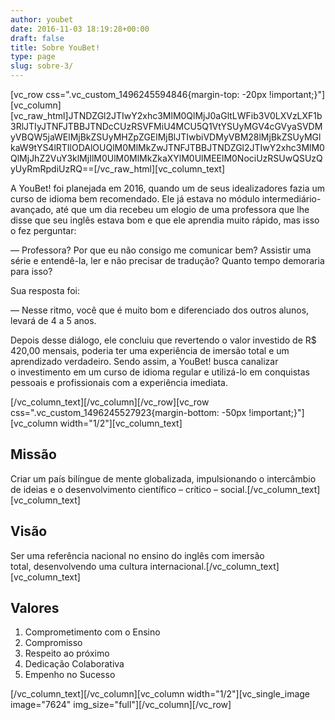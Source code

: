 ```yaml
---
author: youbet
date: 2016-11-03 18:19:28+00:00
draft: false
title: Sobre YouBet!
type: page
slug: sobre-3/
---
```


[vc_row css=".vc_custom_1496245594846{margin-top: -20px !important;}"][vc_column][vc_raw_html]JTNDZGl2JTIwY2xhc3MlM0QlMjJ0aGltLWFib3V0LXVzLXF1b3RlJTIyJTNFJTBBJTNDcCUzRSVFMiU4MCU5Q1VtYSUyMGV4cGVyaSVDMyVBQW5jaWElMjBkZSUyMHZpZGElMjBlJTIwbiVDMyVBM28lMjBkZSUyMGlkaW9tYS4lRTIlODAlOUQlM0MlMkZwJTNFJTBBJTNDZGl2JTIwY2xhc3MlM0QlMjJhZ2VuY3klMjIlM0UlM0MlMkZkaXYlM0UlMEElM0NociUzRSUwQSUzQyUyRmRpdiUzRQ==[/vc_raw_html][vc_column_text]

A YouBet! foi planejada em 2016, quando um de seus idealizadores fazia um curso de idioma bem recomendado. Ele já estava no módulo intermediário-avançado, até que um dia recebeu um elogio de uma professora que lhe disse que seu inglês estava bom e que ele aprendia muito rápido, mas isso o fez perguntar:

— Professora? Por que eu não consigo me comunicar bem? Assistir uma série e entendê-la, ler e não precisar de tradução? Quanto tempo demoraria para isso?

Sua resposta foi:

— Nesse ritmo, você que é muito bom e diferenciado dos outros alunos, levará de 4 a 5 anos.

Depois desse diálogo, ele concluiu que revertendo o valor investido de R$ 420,00 mensais, poderia ter uma experiência de imersão total e um aprendizado verdadeiro. Sendo assim, a YouBet! busca canalizar o investimento em um curso de idioma regular e utilizá-lo em conquistas pessoais e profissionais com a experiência imediata.

[/vc_column_text][/vc_column][/vc_row][vc_row css=".vc_custom_1496245527923{margin-bottom: -50px !important;}"][vc_column width="1/2"][vc_column_text]

## Missão

Criar um país bilíngue de mente globalizada, impulsionando o intercâmbio de ideias e o desenvolvimento científico – crítico – social.[/vc_column_text][vc_column_text]

## Visão

Ser uma referência nacional no ensino do inglês com imersão total, desenvolvendo uma cultura internacional.[/vc_column_text][vc_column_text]

## Valores

1. Comprometimento com o Ensino
2. Compromisso
3. Respeito ao próximo
4. Dedicação Colaborativa
5. Empenho no Sucesso

[/vc_column_text][/vc_column][vc_column width="1/2"][vc_single_image image="7624" img_size="full"][/vc_column][/vc_row]
